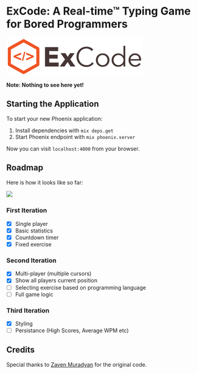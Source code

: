 # ExCode: A Real-time™ Typing Game for Bored Programmers

![ExCodeLogo](https://raw.githubusercontent.com/benjamintanweihao/excode/master/priv/static/images/logo.png)

__Note: Nothing to see here yet!__

## Starting the Application

To start your new Phoenix application:

1. Install dependencies with `mix deps.get`
2. Start Phoenix endpoint with `mix phoenix.server`

Now you can visit `localhost:4000` from your browser.

## Roadmap

Here is how it looks like so far:

![](http://i.imgur.com/PujG2il.png)

### First Iteration

- [x] Single player 
- [x] Basic statistics
- [x] Countdown timer
- [x] Fixed exercise

### Second Iteration

- [x] Multi-player (multiple cursors)
- [x] Show all players current position
- [ ] Selecting exercise based on programming language
- [ ] Full game logic

### Third Iteration

- [x] Styling
- [ ] Persistance (High Scores, Average WPM etc)

## Credits

Special thanks to [Zaven Muradyan](https://github.com/voithos/swiftcode) for the original code.

